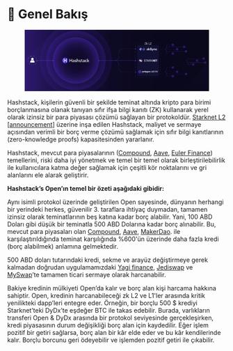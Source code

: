 # 🙌 Genel Bakış

<figure><img src=".gitbook/assets/image (3).png" alt=""><figcaption></figcaption></figure>

Hashstack, kişilerin güvenli bir şekilde teminat altında kripto para birimi borçlanmasına olanak tanıyan sıfır ifşa bilgi kanıtı (ZK) kullanarak yerel olarak izinsiz bir para piyasası çözümü sağlayan bir protokoldür.  [Starknet L2](https://starkware.com) \[[announcement](https://www.bloomberg.com/press-releases/2022-08-08/announcing-hashstack-s-switch-to-starknet)] üzerine inşa edilen Hashstack, maliyet ve sermaye açısından verimli bir borç verme çözümü sağlamak için sıfır bilgi kanıtlarının (zero-knowledge proofs) kapasitesinden yararlanır.

Hashstack, mevcut para piyasalarının ([Compound](https://compound.finance/), [Aave](https://aave.com/), [Euler Finance](https://www.euler.finance/)) temellerini, riski daha iyi yönetmek ve temel bir temel olarak birleştirilebilirlik ile kullanıcılara katma değer sağlamak için çeşitli kör noktalarını ve gri alanlarını ele alarak geliştirir.

**Hashstack’s Open’ın temel bir özeti aşağıdaki gibidir:**

Aynı isimli protokol üzerinde geliştirilen Open sayesinde, dünyanın herhangi bir yerindeki herkes, güvenilir 3. taraflara ihtiyaç duymadan, tamamen izinsiz olarak teminatlarının beş katına kadar borç alabilir. Yani, 100 ABD Doları gibi düşük bir teminatla 500 ABD Dolarına kadar borç alınabilir. Bu, mevcut para piyasaları olan [Compound](https://compound.finance/), [Aave](https://aave.com/), [MakerDao](https://makerdao.com/en/). ile karşılaştırıldığında teminat karşılığında %600'ün üzerinde daha fazla kredi (borç alabilmek) anlamına gelmektedir.

500 ABD doları tutarındaki kredi, sekme ve arayüz değiştirmeye gerek kalmadan doğrudan uygulamamızdaki [Yagi finance](https://yagi.fi/), [Jediswap](https://jediswap.xyz/) ve [MySwap](https://www.myswap.xyz/)’te tamamen ticari sermaye olarak harcanabilir.

Bakiye kredinin mülkiyeti Open’da kalır ve borç alan kişi harcama hakkına sahiptir. Open, kredinin harcanabileceği zk L2 ve L1'ler arasında kritik yenilikteki dapp’leri entegre eder. Örneğin, bir borçlu 500 $ krediyi Starknet’teki DyDx’te eşdeğer BTC ile takas edebilir. Burada, varlıkların transferi Open & DyDx arasında bir protokol seviyesinde gerçekleşirken, kredi piyasasının durum değişikliği borç alan için kaydedilir. Eğer işlem pozitif bir getiri sağlarsa, borç alan bir kâr elde eder ve bu kâr kendilerinde kalır. Borçlu borcunu geri ödeyebilir ve işlemden pozitif getiri ile çıkabilir.

